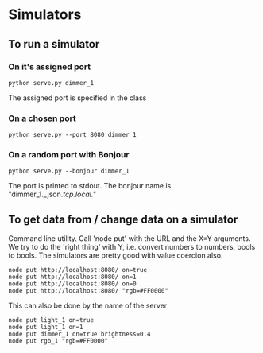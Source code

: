 # Simulators

## To run a simulator
### On it's assigned port

    python serve.py dimmer_1

The assigned port is specified in the class

### On a chosen port

    python serve.py --port 8080 dimmer_1

### On a random port with Bonjour

    python serve.py --bonjour dimmer_1

The port is printed to stdout. 
The bonjour name is "dimmer_1._json._tcp.local."_

## To get data from / change data on a simulator

Command line utility. Call 'node put' with the URL and the X=Y arguments.
We try to do the 'right thing' with Y, i.e. convert numbers to numbers,
bools to bools. The simulators are pretty good with value coercion also.

    node put http://localhost:8080/ on=true
    node put http://localhost:8080/ on=1
    node put http://localhost:8080/ on=0
    node put http://localhost:8080/ "rgb=#FF0000"

This can also be done by the name of the server

    node put light_1 on=true
    node put light_1 on=1
    node put dimmer_1 on=true brightness=0.4
    node put rgb_1 "rgb=#FF0000"
